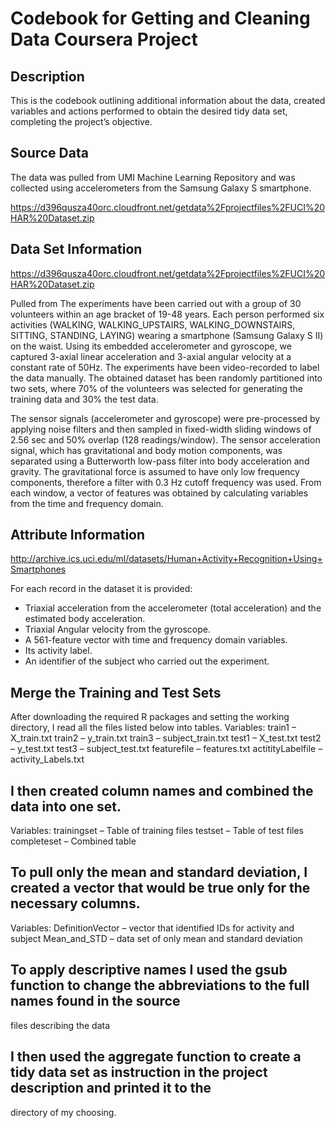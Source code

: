 # Codebook for Getting and Cleaning Data Coursera Project
## Description
This is the codebook outlining additional information about the data, created variables 
and actions performed to obtain the desired tidy data set, completing the project’s objective.
## Source Data
The data was pulled from UMI Machine Learning Repository and was collected using accelerometers from the Samsung Galaxy S smartphone. 

https://d396qusza40orc.cloudfront.net/getdata%2Fprojectfiles%2FUCI%20HAR%20Dataset.zip
## Data Set Information
https://d396qusza40orc.cloudfront.net/getdata%2Fprojectfiles%2FUCI%20HAR%20Dataset.zip

Pulled from The experiments have been carried out with a group of 30 volunteers within an age bracket of 19-48 years. 
Each person performed six activities (WALKING, WALKING_UPSTAIRS, WALKING_DOWNSTAIRS, SITTING, STANDING, LAYING) wearing 
a smartphone (Samsung Galaxy S II) on the waist. Using its embedded accelerometer and gyroscope, we captured 3-axial 
linear acceleration and 3-axial angular velocity at a constant rate of 50Hz. The experiments have been video-recorded to 
label the data manually. The obtained dataset has been randomly partitioned into two sets, where 70% of the volunteers was selected 
for generating the training data and 30% the test data. 

The sensor signals (accelerometer and gyroscope) were pre-processed by applying noise filters and then sampled in fixed-width 
sliding windows of 2.56 sec and 50% overlap (128 readings/window). The sensor acceleration signal, which has gravitational and 
body motion components, was separated using a Butterworth low-pass filter into body acceleration and gravity. The gravitational 
force is assumed to have only low frequency components, therefore a filter with 0.3 Hz cutoff frequency was used. From each window, 
a vector of features was obtained by calculating variables from the time and frequency domain.
## Attribute Information
http://archive.ics.uci.edu/ml/datasets/Human+Activity+Recognition+Using+Smartphones 

For each record in the dataset it is provided: 
- Triaxial acceleration from the accelerometer (total acceleration) and the estimated body acceleration. 
- Triaxial Angular velocity from the gyroscope. 
- A 561-feature vector with time and frequency domain variables. 
- Its activity label. 
- An identifier of the subject who carried out the experiment. 
## Merge the Training and Test Sets
After downloading the required R packages and setting the working directory, I read all the files listed below into tables.
Variables:
train1 – X_train.txt
train2 – y_train.txt
train3 – subject_train.txt
test1 – X_test.txt
test2 – y_test.txt
test3 – subject_test.txt
featurefile – features.txt
actitityLabelfile – activity_Labels.txt
## I then created column names and combined the data into one set.
Variables:
trainingset – Table of training files
testset – Table of test files
completeset – Combined table
## To pull only the mean and standard deviation, I created a vector that would be true only for the necessary columns.
Variables:
DefinitionVector – vector that identified IDs for activity and subject
Mean_and_STD – data set of only mean and standard deviation
## To apply descriptive names I used the gsub function to change the abbreviations to the full names found in the source 
files describing the data
## I then used the aggregate function to create a tidy data set as instruction in the project description and printed it to the 
directory of my choosing.

